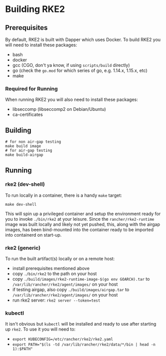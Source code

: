 # Building RKE2

## Prerequisites

By default, RKE2 is built with Dapper which uses Docker. To build RKE2 you will need to install these packages:
- bash
- docker
- gcc (CGO, don't ya know, if using `scripts/build` directly)
- go (check the `go.mod` for which series of go, e.g. 1.14.x, 1.15.x, etc)
- make

### Required for Running
When running RKE2 you will also need to install these packages:
- libseccomp (libseccomp2 on Debian/Ubuntu)
- ca-certificates

## Building

```shell script
# for non air-gap testing
make build image
# for air-gap testing
make build-airgap
```

## Running

### rke2 (dev-shell)
To run locally in a container, there is a handy `make` target:
```shell script
make dev-shell
```

This will spin up a privileged container and setup the environment ready for you to invoke `./bin/rke2` at your leisure.
Since the `rancher/rke2-runtime` image was built locally and likely not yet pushed, this, along with the airgap images,
has been bind-mounted into the container ready to be imported into containerd on start-up.

### rke2 (generic)

To run the built artifact(s) locally or on a remote host:
- install prerequisites mentioned above
- copy `./bin/rke2` to the path on your host
- copy `./build/images/rke2-runtime-image-$(go env GOARCH).tar` to `/var/lib/rancher/rke2/agent/images/` on your host
- if testing airgap, also copy `./build/images/airgap.tar` to `/var/lib/rancher/rke2/agent/images/` on your host
- run rke2 server: `rke2 server --token=test`

### kubectl

It isn't obvious but `kubectl` will be installed and ready to use after starting up `rke2`. To use it you will need to:
- `export KUBECONFIG=/etc/rancher/rke2/rke2.yaml`
- `export PATH="$(ls -td /var/lib/rancher/rke2/data/*/bin | head -n 1):$PATH"`

